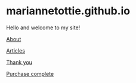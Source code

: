 # mariannetottie.github.io

Hello and welcome to my site!

[About](/about)

[Articles](/articles)

[Thank you](/thank-you)

[Purchase complete](/purchase-complete)
